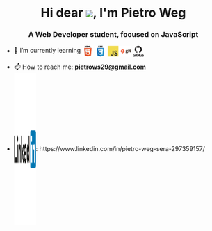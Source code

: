 <h1 align="center">Hi dear <img src="https://raw.githubusercontent.com/kaueMarques/kaueMarques/master/hi.gif" width="30px">, I'm Pietro Weg</h1>
<h3 align="center">A Web Developer student, focused on JavaScript</h3>

- 🌱  I’m currently learning <span>
  <img src="https://github.com/devicons/devicon/blob/master/icons/html5/html5-original-wordmark.svg" alt="html-logo" width="25" align="center" height="25"/>
  <img src="https://github.com/devicons/devicon/blob/master/icons/css3/css3-original-wordmark.svg" alt="css-logo" width="25" align="center" height="25"/>
  <img src="https://github.com/devicons/devicon/blob/master/icons/javascript/javascript-original.svg" alt="js-logo" width="25" align="center" height="25"/>
  <img src="https://github.com/devicons/devicon/blob/master/icons/git/git-original-wordmark.svg" alt="git-logo" width="25" align="center" height="25"/>
  <img src="https://github.com/devicons/devicon/blob/master/icons/github/github-original-wordmark.svg" alt="github-logo" width="25" align="center" height="25"/>  
</span>

- 📫  How to reach me: **pietrows29@gmail.com**
- <span>
   <img src="https://github.com/devicons/devicon/blob/master/icons/linkedin/linkedin-original-wordmark.svg" width="50" align="center" height="350"/>:
   https://www.linkedin.com/in/pietro-weg-sera-297359157/
  </span>
